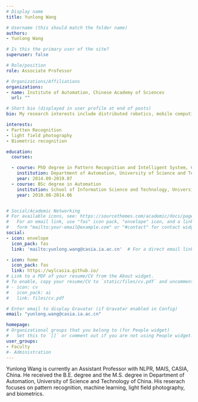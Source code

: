 ```yaml
---
# Display name
title: Yunlong Wang

# Username (this should match the folder name)
authors:
- Yunlong Wang

# Is this the primary user of the site?
superuser: false

# Role/position
role: Associate Professor

# Organizations/Affiliations
organizations:
- name: Institute of Automation, Chinese Academy of Sciences
  url: ""

# Short bio (displayed in user profile at end of posts)
bio: My research interests include distributed robotics, mobile computing and programmable matter.

interests:
- Partten Recognition
- light field photography
- Biometric recognition

education:
  courses:

  - course: PhD degree in Pattern Recognition and Intelligent System, Control Science and Engineering
    institution: Department of Automation, University of Science and Technology of China (USTC)
    year: 2014.09-2019.07
  - course: BSc degree in Automation
    institution: School of Information Science and Technology, University of Science and Technology of China (USTC)
    year: 2010.08-2014.06


# Social/Academic Networking
# For available icons, see: https://sourcethemes.com/academic/docs/page-builder/#icons
#   For an email link, use "fas" icon pack, "envelope" icon, and a link in the
#   form "mailto:your-email@example.com" or "#contact" for contact widget.
social:
- icon: envelope
  icon_pack: fas
  link: 'mailto:yunlong.wang@casia.ia.ac.cn'  # For a direct email link, use "mailto:test@example.org".

- icon: home
  icon_pack: fas
  link: https://wylcasia.github.io/
# Link to a PDF of your resume/CV from the About widget.
# To enable, copy your resume/CV to `static/files/cv.pdf` and uncomment the lines below.
# - icon: cv
#   icon_pack: ai
#   link: files/cv.pdf

# Enter email to display Gravatar (if Gravatar enabled in Config)
email: "yunlong.wang@casia.ia.ac.cn"

homepage:
# Organizational groups that you belong to (for People widget)
#   Set this to `[]` or comment out if you are not using People widget.
user_groups:
- Faculty
#- Administration
---
```

Yunlong Wang is currently an Assistant Professor with NLPR, MAIS, CASIA, China. He received the B.E. degree and the M.S. degree in Department of Automation, University of Science and Technology of China. His reserach focuses on pattern recognition, machine learning, light field photography, and biometrics.
